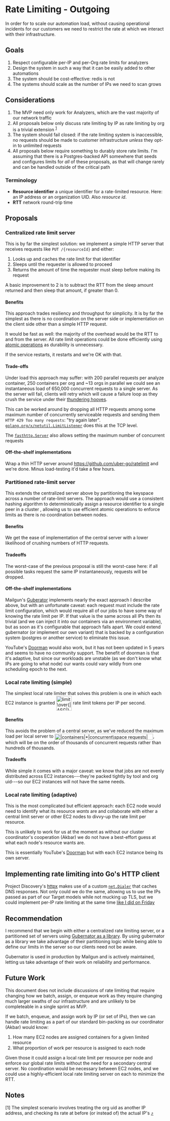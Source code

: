 # Rate Limiting - Outgoing

In order for to scale our automation load, without causing operational
incidents for our customers we need to restrict the rate at which we interact
with their infrastructure.

## Goals

1. Respect configurable per-IP and per-Org rate limits for analyzers
2. Design the system in such a way that it can be easily added to other
   automations
3. The system should be cost-effective: redis is not
4. The systems should scale as the number of IPs we need to scan grows

## Considerations

1. The MVP need only work for Analyzers, which are the vast majority of our
   network traffic
2. All proposals below only discuss rate limiting by IP as rate limiting by org
   is a trivial extension <sup name="r1.1">[1](#1.1)</sup>
3. The system should fail closed: if the rate limiting system is inaccessible,
   no requests should be made to customer infrastructure _unless_ they opt-in to
   unlimited requests
4. All proposals below require something to durably store rate limits. I'm
   assuming that there is a Postgres-backed API somewhere that seeds and
   configures limits for _all_ of these proposals, as that will change rarely
   and can be handled outside of the critical path

### Terminology

- **Resource identifier** a unique identifier for a rate-limited resource. Here:
  an IP address or an organization UID. Also _resource id_.
- **RTT** network round-trip time

## Proposals

### Centralized rate limit server

This is by far the simplest solution: we implement a simple HTTP server that
receives requests like `PUT /{resourceId}` and either:

1. Looks up and caches the rate limit for that identifier
2. Sleeps until the requester is allowed to proceed
3. Returns the amount of time the requester must sleep before making its request

A basic improvement to 2 is to subtract the RTT from the sleep amount returned
and then sleep that amount, if greater than 0.

#### Benefits

This approach trades resiliency and throughput for simplicity. It is by far the
simplest as there is no coordination on the server side or implementation on the
client side other than a simple HTTP request.

It would be fast as well: the majority of the overhead would be the RTT to and
from the server. All rate limit operations could be done efficiently using
[atomic operations](https://github.com/uber-go/ratelimit/blob/master/ratelimit.go#L142)
as durability is unnecessary.

If the service restarts, it restarts and we're OK with that.

#### Trade-offs

Under load this approach may suffer: with 200 parallel requests per analyze
container, 250 containers per org and ~13 orgs in parallel we could see an
instantaneous load of 650,000 concurrent requests to a single server. As the
server will fail, clients will retry which will cause a failure loop as they
crush the service under their
[thundering hooves](https://en.wikipedia.org/wiki/Thundering_herd_problem).

This can be worked around by dropping all HTTP requests among some maximum
number of concurrently serviceable requests and sending them
`HTTP 429 Too many requests`: "try again later".
[`golang.org/x/netutil.LimitListener`](https://godoc.org/golang.org/x/net/netutil#LimitListener)
does this at the TCP level.

The [`fasthttp.Server`](https://pkg.go.dev/github.com/valyala/fasthttp#Server)
also allows setting the maximum number of concurrent requests

#### Off-the-shelf implementations

Wrap a thin HTTP server around https://github.com/uber-go/ratelimit and we're
done. Minus load-testing it'd take a few hours.

### Partitioned rate-limit server

This extends the centralized server above by partitioning the keyspace across a
number of rate-limit servers. The approach would use a consistent hashing
algorithm to deterministically assign a resource identifier to a single peer in
a cluster , allowing us to use efficient atomic operations to enforce limits as
there is no coordination between nodes.

#### Benefits

We get the ease of implementation of the central server with a lower likelihood
of crushing numbers of HTTP requests.

#### Tradeoffs

The worst-case of the previous proposal is still the worst-case here: if all
possible tasks request the same IP instantaneously, requests will be dropped.

#### Off-the-shelf implementations

Mailgun's [Guberator](https://github.com/mailgun/gubernator) implements nearly
the exact approach I describe above, but with an unfortunate caveat: each
request must include the rate limit configuration, which would require all of
our jobs to have some way of knowing the rate limit per IP. If that value is the
same across all IPs then its trivial (and we can inject it into our containers
via an environment variable), but as soon as it's configurable that approach
falls apart. We could extend gubernator (or implement our own variant) that is
backed by a configuration system (postgres or another service) to eliminate this
issue.

YouTube's [Doorman](https://github.com/youtube/doorman) would also work, but it
has not been updated in 5 years and seems to have no community support. The
benefit of doorman is that it's adaptive, but since our workloads are unstable
(as we don't know what IPs are going to what node) our wants could vary wildly
from one scheduling epoch to the next.

### Local rate limiting (simple)

The simplest local rate limiter that solves this problem is one in which each
EC2 instance is granted
<img src="http://www.sciweavers.org/tex2img.php?eq=limit%5Cover%7B%7CASG%7C%7D&bc=White&fc=Black&im=png&fs=12&ff=arev&edit=0" align="center" border="0" alt="limit\over{|ASG|}" width="49" height="46" />
rate limit tokens per IP per second.

#### Benefits

This avoids the problem of a central server, as we've reduced the maximum load
per local server to
<img src="http://www.sciweavers.org/tex2img.php?eq=%7Ccontainers%7C%2A%7Cconcurrent%5Cspace%20requests%7C&bc=White&fc=Black&im=png&fs=12&ff=arev&edit=0" align="center" border="0" alt="|containers|*|concurrent\space requests|" width="311" height="19" />,
which will be on the order of thousands of concurrent requests rather than
hundreds of thousands.

#### Tradeoffs

While simple it comes with a major caveat: we know that jobs are not evenly
distributed across EC2 instances---they're packed tightly by tool and org
uid---so our EC2 instances will not have the same needs.

### Local rate limiting (adaptive)

This is the most complicated but efficient approach: each EC2 node would need to
identify what its resource _wants_ are and collaborate with either a central
limit server or other EC2 nodes to divvy-up the rate limit per resource.

This is unlikely to work for us at the moment as without our cluster
coordinator's cooperation (Akbar) we do not have a best-effort guess at what
each node's resource wants are.

This is essentially YouTube's [Doorman](https://github.com/youtube/doorman) but
with each EC2 instance being its own server.

## Implementing rate limiting into Go's HTTP client

Project Discovery's [httpx](https://github.com/projectdiscovery/httpx) makes use
of a custom
[`net.Dialer`](https://github.com/projectdiscovery/httpx/blob/master/common/cache/dialer.go#L29)
that caches DNS responses. Not only could we do the same, allowing us to use the
IPs passed as part of our Target models while not mucking up TLS, but we could
implement per-IP rate limiting at the same time
[like I did on Friday](https://github.com/chronoslynx/httpx/commit/af9e658c2bb6cfd15051581155808686427c022c)

## Recommendation

I recommend that we begin with either a centralized rate limiting server, or a
partitioned set of servers using
[Gubernator as a library](https://github.com/mailgun/gubernator#gubernator-as-a-library).
By using gubernator as a library we take advantage of their partitioning logic
while being able to define our limits in the server so our clients need not be
aware.

Gubernator is used in production by Mailgun and is actively maintained, letting
us take advantage of their work on reliability and performance.

## Future Work

This document does not include discussions of rate limiting that require
changing how we batch, assign, or enqueue work as they require changing much
larger swaths of our infrastructure and are unlikely to be completeable in a
single sprint as MVP.

If we batch, enqueue, and assign work by IP (or set of IPs), then we can handle
rate limiting as a part of our standard bin-packing as our coordinator (Akbar)
would know:

1. How many EC2 nodes are assigned containers for a given limited resource
2. What proportion of work per resource is assigned to each node

Given those it could assign a local rate limit per resource per node and enforce
our global rate limits without the need for a secondary central server. No
coordination would be necessary between EC2 nodes, and we could use a
highly-efficient local rate limiting server on each to minimize the RTT.

## Notes

<a name="1.1">[1]</a> The simplest scenario involves treating the org uid as
another IP address, and checking its rate at before (or instead of) the actual
IP's [&#x2934;](#r1.1)
